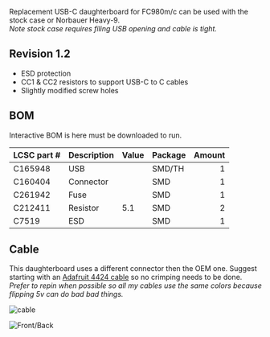 Replacement USB-C daughterboard for FC980m/c can be used with the stock case or Norbauer Heavy-9.  
_Note stock case requires filing USB opening and cable is tight._

## Revision 1.2

- ESD protection 
- CC1 & CC2 resistors to support USB-C to C cables
- Slightly modified screw holes

## BOM 

Interactive BOM is here must be downloaded to run.

| LCSC part # | Description   | Value | Package  | Amount |
| ----------- | ------------- | ----- | -------- | ------:|
| C165948     | USB           |       | SMD/TH   | 1      |
| C160404     | Connector     |       | SMD      | 1      |
| C261942     | Fuse	      |       | SMD      | 1      |
| C212411     | Resistor      | 5.1   | SMD      | 2      |
| C7519       | ESD           |       | SMD      | 1      |

## Cable

This daughterboard uses a different connector then the OEM one. Suggest starting with an [Adafruit 4424 cable](https://www.adafruit.com/product/4424) so no crimping needs to be done. *Prefer to repin when possible so all my cables use the same colors because flipping 5v can do bad bad things.* 

![cable](https://i.imgur.com/f8iwrel.jpg)

![Front/Back](https://i.imgur.com/zv7G7Ig.jpg)

